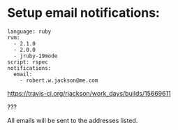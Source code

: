
# Setup email notifications:

```
language: ruby
rvm:
  - 2.1.0
  - 2.0.0
  - jruby-19mode
script: rspec
notifications:
  email:
    - robert.w.jackson@me.com
```

https://travis-ci.org/rjackson/work_days/builds/15669611

???

All emails will be sent to the addresses listed.
